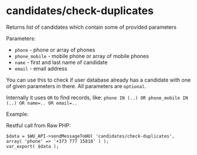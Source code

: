 candidates/check-duplicates
===

Returns list of candidates which contain some of provided parameters

Parameters:

 * `phone` - phone or array of phones
 * `phone_mobile` - mobile phone or array of mobile phones
 * `name` - first and last name of candidate
 * `email` - email address

You can use this to check if user database already has a candidate with one of given parameters in there. All parameters are `optional`.

Internally it uses `OR` to find records, like: `phone IN (..) OR phone_mobile IN (..) OR name=.. OR email=..`

Example:

Restful call from Raw PHP:
```
$data = $WU_API->sendMessageToWU( 'candidates/check-duplicates', array( 'phone' => '+373 777 15818' ) );
var_export( $data );
```
